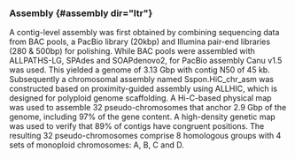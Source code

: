 ### Assembly {#assembly dir="ltr"}

A contig-level assembly was first obtained by combining sequencing data
from BAC pools, a PacBio library (20kbp) and Illumina pair-end libraries
(280 & 500bp) for polishing. While BAC pools were assembled with
ALLPATHS-LG, SPAdes and SOAPdenovo2, for PacBio assembly Canu v1.5 was
used. This yielded a genome of 3.13 Gbp with contig N50 of 45 kb.
Subsequently a chromosomal assembly named Sspon.HiC\_chr\_asm was
constructed based on proximity-guided assembly using ALLHIC, which is
designed for polyploid genome scaffolding. A Hi-C-based physical map was
used to assemble 32 pseudo-chromosomes that anchor 2.9 Gbp of the
genome, including 97% of the gene content. A high-density genetic map
was used to verify that 89% of contigs have congruent positions. The
resulting 32 pseudo-chromosomes comprise 8 homologous groups with 4 sets
of monoploid chromosomes: A, B, C and D.
